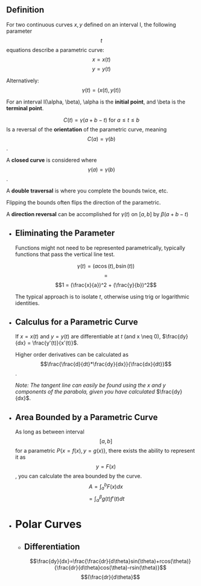 ## Definition
For two continuous curves $x, y$ defined on an interval I, the following parameter $$t$$ equations describe a parametric curve:
$$x=x(t)$$
$$y=y(t)$$

Alternatively: $$\gamma(t) = (x(t), y(t))$$

For an interval I(\alpha, \beta), \alpha is the **initial point**, and \beta is the **terminal point**.

$$C(t) = \gamma (a + b -t)\text{ for }a \leq t \leq b$$
Is a reversal of the **orientation** of the parametric curve, meaning $$C(a) = \gamma(b)$$.

A **closed curve** is considered where $$\gamma(a) = \gamma(b)$$.

A **double traversal** is where you complete the bounds twice, etc.

Flipping the bounds often flips the direction of the parametric.

A **direction reversal** can be accomplished for $\gamma(t)$ on $[a, b]$ by $\beta(a+b-t)$
- ## Eliminating the Parameter
  Functions might not need to be represented parametrically, typically functions that pass the vertical line test.
  
  $$\gamma(t) = (a\cos(t),b\sin(t))$$
  $$=$$
  $$1 = (\frac{x}{a})^2 + (\frac{y}{b})^2$$
  
  The typical approach is to isolate $t$, otherwise using trig or logarithmic identities.
- ## Calculus for a Parametric Curve
  
  If $x=x(t)$ and $y=y(t)$ are differentiable at $t$ (and x \neq 0), $\frac{dy}{dx} = \frac{y'(t)}{x'(t)}$.
  
  Higher order derivatives can be calculated as $$\frac{\frac{d}{dt}*\frac{dy}{dx}}{\frac{dx}{dt}}$$.
  
  *Note: The tangent line can easily be found using the x and y components of the parabola, given you have calculated* $\frac{dy}{dx}$.
- ## Area Bounded by a Parametric Curve
  As long as between interval $$[a,b]$$ for a parametric $P \{ x = f(x), y = g(x) \}$, there exists the ability to represent it as $$y=F(x)$$, you can calculate the area bounded by the curve.
  $$A=\int_a^b{F(x)}dx$$
  $$=\int_\alpha^\beta{g(t)f'(t)dt}$$
- # Polar Curves
	- ## Differentiation
	  $$\frac{dy}{dx}=\frac{\frac{dr}{d\theta}sin(\theta)+rcos(\theta)}{\frac{dr}{d\theta}cos(\theta)-rsin(\theta)}$$
	  $$(\frac{dr}{d\theta}$$